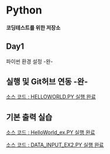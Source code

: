# Python
#### 코딩테스트를 위한 저장소

## Day1 
파이썬 환경 설정 -완-

## 실행 및 Git허브 연동 -완-
[소스 코드 : HELLOWORLD.PY 실행 완료](https://github.com/OKHAEHO/codetest_python/blob/master/Day1/helloworld.py)

## 기본 출력 실습
[소스 코드 : HelloWorld_ex.PY 실행 완료](https://github.com/OKHAEHO/codetest_python/blob/master/Day1/HelloWorld_ex.py)

[소스 코드 : DATA_INPUT_EX2.PY 실행 완료](https://github.com/OKHAEHO/codetest_python/blob/master/Day1/DATA_INPUT_EX2.py)
